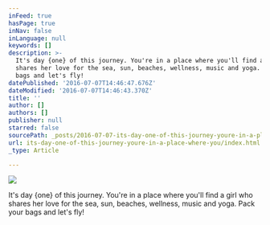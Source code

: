 ```yaml
---
inFeed: true
hasPage: true
inNav: false
inLanguage: null
keywords: []
description: >-
  It's day {one} of this journey. You're in a place where you'll find a girl who
  shares her love for the sea, sun, beaches, wellness, music and yoga. Pack your
  bags and let's fly!
datePublished: '2016-07-07T14:46:47.676Z'
dateModified: '2016-07-07T14:46:43.370Z'
title: ''
author: []
authors: []
publisher: null
starred: false
sourcePath: _posts/2016-07-07-its-day-one-of-this-journey-youre-in-a-place-where-you.md
url: its-day-one-of-this-journey-youre-in-a-place-where-you/index.html
_type: Article

---
```

![](https://the-grid-user-content.s3-us-west-2.amazonaws.com/14f2f711-54ff-472c-aac5-9c9337e68a88.jpg)

It's day {one} of this journey. You're in a place where you'll find a girl who shares her love for the sea, sun, beaches, wellness, music and yoga. Pack your bags and let's fly!